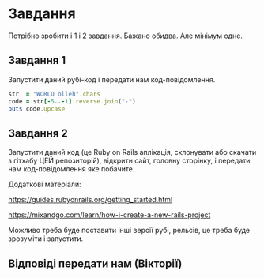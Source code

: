 # Завдання

Потрібно зробити і 1 і 2 завдання. Бажано обидва. Але мінімум одне.

## Завдання 1

Запустити даний рубі-код і передати нам код-повідомлення.

```ruby
str  = "WORLD olleh".chars
code = str[-5..-1].reverse.join("-")
puts code.upcase
```

## Завдання 2

Запустити даний код (це Ruby on Rails аплікація, склонувати або скачати з гітхабу ЦЕЙ репозиторій), відкрити сайт, головну сторінку, і передати нам код-повідомлення яке побачите.

Додаткові матеріали:

https://guides.rubyonrails.org/getting_started.html

https://mixandgo.com/learn/how-i-create-a-new-rails-project

Можливо треба буде поставити інші версії рубі, рельсів, це треба буде зрозуміти і запустити.

## Відповіді передати нам (Вікторії)
